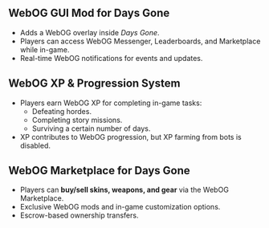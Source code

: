 ## WebOG GUI Mod for Days Gone
- Adds a WebOG overlay inside *Days Gone*.
- Players can access WebOG Messenger, Leaderboards, and Marketplace while in-game.
- Real-time WebOG notifications for events and updates.

## WebOG XP & Progression System
- Players earn WebOG XP for completing in-game tasks:
  - Defeating hordes.
  - Completing story missions.
  - Surviving a certain number of days.
- XP contributes to WebOG progression, but XP farming from bots is disabled.

## WebOG Marketplace for Days Gone
- Players can **buy/sell skins, weapons, and gear** via the WebOG Marketplace.
- Exclusive WebOG mods and in-game customization options.
- Escrow-based ownership transfers.

